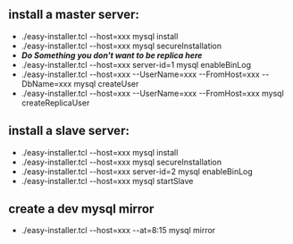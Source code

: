 ## install a master server:
* ./easy-installer.tcl --host=xxx mysql install
* ./easy-installer.tcl --host=xxx mysql secureInstallation
* ***Do Something you don't want to be replica here***
* ./easy-installer.tcl --host=xxx server-id=1 mysql enableBinLog
* ./easy-installer.tcl --host=xxx --UserName=xxx --FromHost=xxx --DbName=xxx mysql createUser
* ./easy-installer.tcl --host=xxx --UserName=xxx --FromHost=xxx mysql createReplicaUser

## install a slave server:
* ./easy-installer.tcl --host=xxx mysql install
* ./easy-installer.tcl --host=xxx mysql secureInstallation
* ./easy-installer.tcl --host=xxx server-id=2 mysql enableBinLog
* ./easy-installer.tcl --host=xxx mysql startSlave

## create a dev mysql mirror
* ./easy-installer.tcl --host=xxx --at=8:15 mysql mirror
